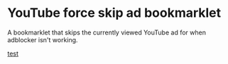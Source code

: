 # YouTube force skip ad bookmarklet
A bookmarklet that skips the currently viewed YouTube ad for when adblocker isn't working.

[test]("javascript:void(0);(function(){document.querySelectorAll('video')[0].currentTime=document.querySelectorAll('video')[0].duration;document.querySelectorAll('button.ytp-ad-skip-button-modern')[0].click();})()")
